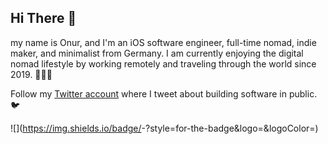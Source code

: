 ## Hi There 👋

my name is Onur, and I'm an iOS software engineer, full-time nomad, indie maker, and minimalist from Germany. I am currently enjoying the digital nomad lifestyle by working remotely and traveling through the world since 2019. 👨‍💻🎒

Follow my [Twitter account](https://twitter.com/nryrk) where I tweet about building software in public. 🐦

![<Badge Name>](https://img.shields.io/badge/<Badge Text>-<Background Color>?style=for-the-badge&logo=<Icon Name>&logoColor=<Logo Color>)
